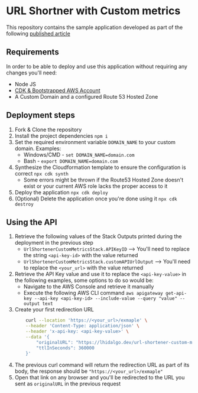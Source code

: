 # URL Shortner with Custom metrics

This repository contains the sample application developed as part of the following [published article](https://lhidalgo.dev/url-shortener-custom-metrics)

## Requirements
In order to be able to deploy and use this application without requiring any changes you'll need:
* Node JS
* [CDK & Bootstrapped AWS Account](https://docs.aws.amazon.com/cdk/v2/guide/hello_world.html#hello_world_bootstrap)
* A Custom Domain and a configured Route 53 Hosted Zone

## Deployment steps
1. Fork & Clone the repository
2. Install the project dependencies `npm i`
3. Set the required environment variable `DOMAIN_NAME` to your custom domain. Examples:
    * Windows/CMD - `set DOMAIN_NAME=domain.com`
    * Bash - `export DOMAIN_NAME=domain.com`
4. Synthesize the Cloudformation template to ensure the configuration is correct `npx cdk synth`
    * Some errors might be thrown if the Route53 Hosted Zone doesn't exist or your current AWS role lacks the proper access to it
5. Deploy the application `npx cdk deploy`
6. (Optional) Delete the application once you're done using it `npx cdk destroy`

## Using the API
1. Retrieve the following values of the Stack Outputs printed during the deployment in the previous step
    * `UrlShortenerCustomMetricsStack.APIKeyID` --> You'll need to replace the string `<api-key-id>` with the value returned
    * `UrlShortenerCustomMetricsStack.customAPIUrlOutput` --> You'll need to replace the `<your_url>` with the value returned
2. Retrieve the API Key value and use it to replace the `<api-key-value>` in the following examples, some options to do so would be:
    * Navigate to the AWS Console and retrieve it manually
    * Execute the following AWS CLI command `aws apigateway get-api-key --api-key <api-key-id> --include-value --query "value" --output text`
3. Create your first redirection URL
    ```bash
        curl --location 'https://<your_url>/exmaple' \
        --header 'Content-Type: application/json' \
        --header 'x-api-key: <api-key-value>' \
        --data '{
            "originalURL": "https://lhidalgo.dev/url-shortener-custom-metrics",
            "ttlInSeconds": 360000
        }'
    ```
4. The previous curl command will return the redirection URL as part of its body, the response should be `"https://<your_url>/exmaple"`
5. Open that link on any browser and you'll be redirected to the URL you sent as `originalURL` in the previous request